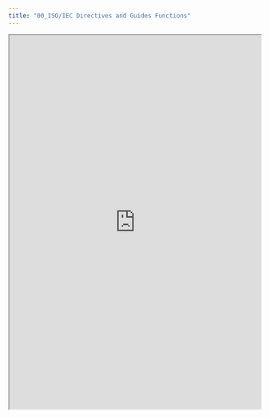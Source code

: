 ```yaml
---
title: "00_ISO/IEC Directives and Guides Functions"
---
```



<iframe height="750" width="100%" src="https://ewelton.github.io/ktest/wiki.html#00_ISO/IEC%20Directives%20and%20Guides%20Functions"></iframe>
